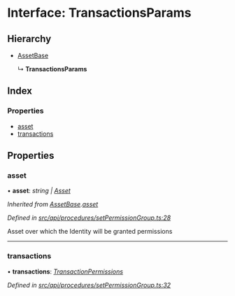 # Interface: TransactionsParams

## Hierarchy

* [AssetBase](assetbase.md)

  ↳ **TransactionsParams**

## Index

### Properties

* [asset](transactionsparams.md#asset)
* [transactions](transactionsparams.md#transactions)

## Properties

###  asset

• **asset**: *string | [Asset](../classes/asset.md)*

*Inherited from [AssetBase](assetbase.md).[asset](assetbase.md#asset)*

*Defined in [src/api/procedures/setPermissionGroup.ts:28](https://github.com/PolymeshAssociation/polymesh-sdk/blob/46845947/src/api/procedures/setPermissionGroup.ts#L28)*

Asset over which the Identity will be granted permissions

___

###  transactions

• **transactions**: *[TransactionPermissions](transactionpermissions.md)*

*Defined in [src/api/procedures/setPermissionGroup.ts:32](https://github.com/PolymeshAssociation/polymesh-sdk/blob/46845947/src/api/procedures/setPermissionGroup.ts#L32)*
